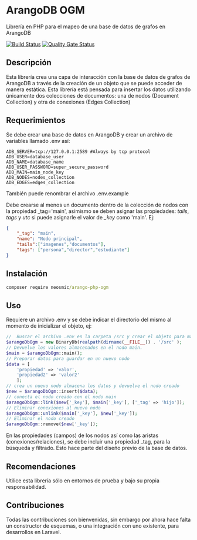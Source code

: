 # ArangoDB OGM
 Librería en PHP para el mapeo de una base de datos de grafos en ArangoDB

[![Build Status](https://app.travis-ci.com/neosmic/arango-php-ogm.svg?token=XpdhS2VXy8REkdNz8g9P&branch=master)](https://app.travis-ci.com/neosmic/arango-php-ogm)    [![Quality Gate Status](https://sonarcloud.io/api/project_badges/measure?project=neosmic_arango-php-ogm&metric=alert_status)](https://sonarcloud.io/dashboard?id=neosmic_arango-php-ogm)
## Descripción
Esta librería crea una capa de interacción con la base de datos de grafos de ArangoDB a través de la creación de un objeto que se puede acceder de manera estática. Esta librería está pensada para insertar los datos utilizando únicamente dos colecciones de documentos: una de nodos (Document Collection) y otra de conexiones (Edges Collection) 

## Requerimientos

Se debe crear una base de datos en ArangoDB y crear un archivo de variables llamado .env así:
```text
ADB_SERVER=tcp://127.0.0.1:2589 #Always by tcp protocol
ADB_USER=database_user
ADB_NAME=database_name
ADB_USER_PASSWORD=super_secure_password
ADB_MAIN=main_node_key
ADB_NODES=nodes_collection
ADB_EDGES=edges_collection
```
También puede renombrar el archivo .env.example

Debe crearse al menos un documento dentro de la colección de nodos con la propiedad \_tag='main', asimismo se deben asignar las propiedades: *tails*, *tags* y *utc* si puede asignarle el valor de *_key* como 'main'. Ej:
```json
{
    "_tag": "main",
    "name": "Nodo principal",
    "tails":["imagenes","documentos"],
    "tags": ["persona","director","estudiante"]
}
```

## Instalación
````cmd
composer require neosmic/arango-php-ogm
````

## Uso
Requiere un archivo .env y se debe indicar el directorio del mismo al momento de inicializar el objeto, ej:
```php
//  Buscar el archivo .env en la carpeta /src y crear el objeto para manipular la base de datos
$arangoDbOgm = new BinaryDb(realpath(dirname(__FILE__)) . '/src' ); 
// Devuelve los valores almacenados en el nodo main.
$main = $arangoDbOgm::main(); 
// Preparar datos para guardar en un nuevo nodo
$data = [
    'propiedad' => 'valor',
    'propiedad2' => 'valor2'
    ];
// crea un nuevo nodo almacena los datos y devuelve el nodo creado
$new = $arangoDbOgm::insert($data); 
// conecta el nodo creado con el nodo main
$arangoDbOgm::link($new['_key'], $main['_key'], ['_tag' => 'hijo']);
// Eliminar conexiones al nuevo nodo
$arangoDbOgm::unlink($main['_key'], $new['_key']);
// Eliminar el nodo creado
$arangoDbOgm::remove($new['_key']);
```
En las propiedades (campos) de los nodos así como las aristas (conexiones/relaciones), se debe incluir una propiedad _tag, para la búsqueda y filtrado. Esto hace parte del diseño previo de la base de datos.
## Recomendaciones

Utilice esta librería sólo en entornos de prueba y bajo su propia responsabilidad.

## Contribuciones

Todas las contribuciones son bienvenidas, sin embargo por ahora hace falta un constructor de esquemas, o una integración con uno existente, para desarrollos en Laravel.
